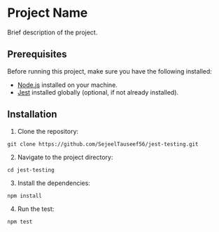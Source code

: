 <h1>Project Name</h1>

<p>Brief description of the project.</p>

<h2>Prerequisites</h2>

<p>Before running this project, make sure you have the following installed:</p>

<ul>
  <li><a href="https://nodejs.org">Node.js</a> installed on your machine.</li>
  <li><a href="https://jestjs.io">Jest</a> installed globally (optional, if not already installed).</li>
</ul>

<h2>Installation</h2>

<ol>
  <li>Clone the repository:</li>
</ol>

<pre><code>git clone https://github.com/SejeelTauseef56/jest-testing.git
</code></pre>

<ol start="2">
  <li>Navigate to the project directory:</li>
</ol>

<pre><code>cd jest-testing
</code></pre>

<ol start="3">
  <li>Install the dependencies:</li>
</ol>

<pre><code>npm install
</code></pre>

<ol start="4">
  <li>Run the test:</li>
</ol>

<pre><code>npm test
</code></pre>
